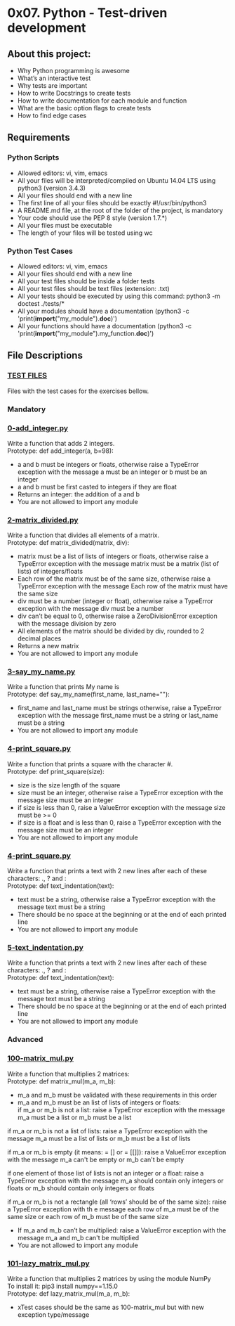 # 0x07. Python - Test-driven development

## About this project:
- Why Python programming is awesome
- What’s an interactive test
- Why tests are important
- How to write Docstrings to create tests
- How to write documentation for each module and function
- What are the basic option flags to create tests
- How to find edge cases

## Requirements  

### Python Scripts  

- Allowed editors: vi, vim, emacs
- All your files will be interpreted/compiled on Ubuntu 14.04 LTS using python3 (version 3.4.3)
- All your files should end with a new line
- The first line of all your files should be exactly #!/usr/bin/python3
- A README.md file, at the root of the folder of the project, is mandatory
- Your code should use the PEP 8 style (version 1.7.*)
- All your files must be executable
- The length of your files will be tested using wc  

### Python Test Cases  

- Allowed editors: vi, vim, emacs
- All your files should end with a new line
- All your test files should be inside a folder tests
- All your test files should be text files (extension: .txt)
- All your tests should be executed by using this command: python3 -m doctest ./tests/*
- All your modules should have a documentation (python3 -c 'print(__import__("my_module").__doc__)')
- All your functions should have a documentation (python3 -c 'print(__import__("my_module").my_function.__doc__)')

## File Descriptions


### [TEST FILES](https://github.com/Valentinaga1/holbertonschool-higher_level_programming/tree/master/0x07-python-test_driven_development/tests "TEST FILES")
Files with the test cases for the exercises bellow.

### Mandatory

### [0-add_integer.py](https://github.com/Valentinaga1/holbertonschool-higher_level_programming/tree/master/0x07-python-test_driven_development/0-add_integer.py "0-add_integer.py")
Write a function that adds 2 integers.  
Prototype: def add_integer(a, b=98):  
- a and b must be integers or floats, otherwise raise a TypeError exception with the message a must be an integer or b must be an integer
- a and b must be first casted to integers if they are float
- Returns an integer: the addition of a and b
- You are not allowed to import any module

### [2-matrix_divided.py](https://github.com/Valentinaga1/holbertonschool-higher_level_programming/tree/master/0x07-python-test_driven_development/2-matrix_divided.py "2-matrix_divided.py")
Write a function that divides all elements of a matrix.  
Prototype: def matrix_divided(matrix, div):  
- matrix must be a list of lists of integers or floats, otherwise raise a TypeError exception with the message matrix must be a matrix (list of lists) of integers/floats
- Each row of the matrix must be of the same size, otherwise raise a TypeError exception with the message Each row of the matrix must have the same size
- div must be a number (integer or float), otherwise raise a TypeError exception with the message div must be a number
- div can’t be equal to 0, otherwise raise a ZeroDivisionError exception with the message division by zero
- All elements of the matrix should be divided by div, rounded to 2 decimal places
- Returns a new matrix
- You are not allowed to import any module

### [3-say_my_name.py](https://github.com/Valentinaga1/holbertonschool-higher_level_programming/tree/master/0x07-python-test_driven_development/3-say_my_name.py "3-say_my_name.py")
Write a function that prints My name is <first name> <last name>  
Prototype: def say_my_name(first_name, last_name=""):  
- first_name and last_name must be strings otherwise, raise a TypeError exception with the message first_name must be a string or last_name must be a string
- You are not allowed to import any module

### [4-print_square.py](https://github.com/Valentinaga1/holbertonschool-higher_level_programming/tree/master/0x07-python-test_driven_development/4-print_square.py "4-print_square.py")
Write a function that prints a square with the character #.  
Prototype: def print_square(size):  
- size is the size length of the square
- size must be an integer, otherwise raise a TypeError exception with the message size must be an integer
- if size is less than 0, raise a ValueError exception with the message size must be >= 0
- if size is a float and is less than 0, raise a TypeError exception with the message size must be an integer
- You are not allowed to import any module

### [4-print_square.py](https://github.com/Valentinaga1/holbertonschool-higher_level_programming/tree/master/0x07-python-test_driven_development/4-print_square.py "4-print_square.py")
Write a function that prints a text with 2 new lines after each of these characters: ., ? and :  
Prototype: def text_indentation(text):  
- text must be a string, otherwise raise a TypeError exception with the message text must be a string
- There should be no space at the beginning or at the end of each printed line
- You are not allowed to import any module

### [5-text_indentation.py](https://github.com/Valentinaga1/holbertonschool-higher_level_programming/tree/master/0x07-python-test_driven_development/5-text_indentation.py "5-text_indentation.py")
Write a function that prints a text with 2 new lines after each of these characters: ., ? and :  
Prototype: def text_indentation(text):  
- text must be a string, otherwise raise a TypeError exception with the message text must be a string
- There should be no space at the beginning or at the end of each printed line
- You are not allowed to import any module

### Advanced

### [100-matrix_mul.py](https://github.com/Valentinaga1/holbertonschool-higher_level_programming/tree/master/0x07-python-test_driven_development/100-matrix_mul.py "100-matrix_mul.py")
Write a function that multiplies 2 matrices:  
Prototype: def matrix_mul(m_a, m_b):  
- m_a and m_b must be validated with these requirements in this order
- m_a and m_b must be an list of lists of integers or floats:  
if m_a or m_b is not a list: raise a TypeError exception with the message m_a must be a list or m_b must be a list  

if m_a or m_b is not a list of lists: raise a TypeError exception with the message m_a must be a list of lists or m_b must be a list of lists  

if m_a or m_b is empty (it means: = [] or = [[]]): raise a ValueError exception with the message m_a can't be empty or m_b can't be empty  

if one element of those list of lists is not an integer or a float: raise a TypeError exception with the message m_a should contain only integers or floats or m_b should contain only integers or floats  

if m_a or m_b is not a rectangle (all ‘rows’ should be of the same size): raise a TypeError exception with th e message each row of m_a must be of the same size or each row of m_b must be of the same size  

- If m_a and m_b can’t be multiplied: raise a ValueError exception with the message m_a and m_b can't be multiplied
- You are not allowed to import any module

### [101-lazy_matrix_mul.py](https://github.com/Valentinaga1/holbertonschool-higher_level_programming/tree/master/0x07-python-test_driven_development/101-lazy_matrix_mul.py "101-lazy_matrix_mul.py")
Write a function that multiplies 2 matrices by using the module NumPy  
To install it: pip3 install numpy==1.15.0  
Prototype: def lazy_matrix_mul(m_a, m_b):  
- xTest cases should be the same as 100-matrix_mul but with new exception type/message

